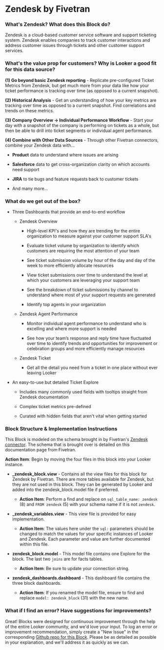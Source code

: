 # Zendesk by Fivetran
### What's Zendesk? What does this Block do?
Zendesk is a cloud-based customer service software and support ticketing system. Zendesk enables companies to track customer interactions and address customer issues through tickets and other customer support services.

### What's the value prop for customers? Why is Looker a good fit for this data source?
__(1) Go beyond basic Zendesk reporting__ - Replicate pre-configured Ticket Metrics from Zendesk, but get much more from your data like how your ticket performance is tracking over time (as opposed to a current snapshot).

__(2) Historical Analysis__ - Get an understanding of how your key metrics are tracking over time as opposed to a current snapshot. Find correlations and trends on these metrics.

__(3) Company Overview -> Individual Performance Workflow__ - Start your day with a snapshot of the company is performing on tickets as a whole, but then be able to drill into ticket segments or individual agent performance.

__(4) Combine with Other Data Sources__ - Through other Fivetran connectors, combine your Zendesk data with...

- __Product__ data to understand where issues are arising

- __Salesforce__ data to get cross-organization clarity on which accounts need support

- __JIRA__ to tie bugs and feature requests back to customer tickets

- And many more...

### What do we get out of the box?
- Three Dashboards that provide an end-to-end workflow

	- Zendesk Overview
	
		- High-level KPI's and how they are trending for the entire organization to measure against your customer support SLA's
		
		- Evaluate ticket volume by organization to identify which customers are requiring the most attention of your team
		
		- See ticket submission volume by hour of the day and day of the week to more efficiently allocate resources
		
		- View ticket submissions over time to understand the level at which your customers are leveraging your support team
		
		- See the breakdown of ticket submissions by channel to understand where most of your support requests are generated
		
		- Identify top agents in your organization
		
	- Zendesk Agent Performance
	
		- Monitor individual agent performance to understand who is excelling and where more support is needed
		
		- See how your team’s response and reply time have fluctuated over time to identify trends and opportunities for improvement or celebration groups and more efficiently manage resources
		
	- Zendesk Ticket
	
		- Get all the detail you need from a ticket in one place without ever leaving Looker
		
- An easy-to-use but detailed Ticket Explore

	- Includes many commonly used fields with tooltips straight from Zendesk documentation
	
	- Complex ticket metrics pre-defined
	
	- Curated with hidden fields that aren't vital when getting started
	

### Block Structure & Implementation Instructions

This Block is modeled on the schema brought in by Fivetran's [Zendesk connector](https://fivetran.com/docs/applications/zendesk). The schema that is brought over is detailed on this documentation page from Fivetran.

__Action Item__: Begin by moving the four files in this block into your Looker instance.

* **_zendesk_block.view** - Contains all the view files for this block for Zendesk by Fivetran. There are more tables available for Zendesk, but they are not used in this block. They can be generated by Looker and added into the zendesk_block.model file if preferred.
  - __Action Item__: Perform a find and replace on `sql_table_name: zendesk` (8) and `FROM zendesk` (5) with your schema name if it is not `zendesk`.

* **_zendesk_variables.view** - This view file is provided for easy implementation. 
  - __Action Item__: The values here under the `sql:` parameters should be changed to match the values for your specific instances of Looker and Zendesk. Each parameter and value are further documented within this file.

* **zendesk_block.model** - This model file contains one Explore for the block. The last two `joins` are for facts tables.
  - __Action Item__: Be sure to update your connection string.

* **zendesk_dashboards.dashboard** - This dashboard file contains the three block dashboards. 
  - __Action Item__: If you renamed the model file, ensure to find and replace `model: zendesk_block` (31) with the new name.

### What if I find an error? Have suggestions for improvements?

Great! Blocks were designed for continuous improvement through the help of the entire Looker community, and we'd love your input. To log an error or improvement recommendation, simply create a "New Issue" in the corresponding [Github repo for this Block](https://github.com/llooker/fivetran_zendesk_block/issues). Please be as detailed as possible in your explanation, and we'll address it as quickly as we can.
